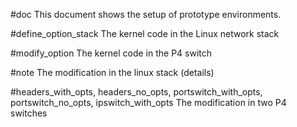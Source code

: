 #doc
This document shows the setup of prototype environments.

#define_option_stack
The kernel code in the Linux network stack


#modify_option
The kernel code in the P4 switch


#note
The modification in the linux stack (details)


#headers_with_opts, headers_no_opts, portswitch_with_opts, portswitch_no_opts,
ipswitch_with_opts
The modification in two P4 switches






